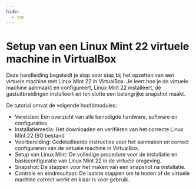 ```yaml
---
hide:
  - toc
---
```


# Setup van een Linux Mint 22 virtuele machine in VirtualBox

Deze handleiding begeleidt je stap voor stap bij het opzetten van een virtuele machine met Linux Mint 22 in VirtualBox. Je leert hoe je de virtuele machine aanmaakt en configureert, Linux Mint 22 installeert, de gastuitbreidingen installeert en ten slotte een belangrijke snapshot maakt.

De tutorial omvat de volgende hoofdmodules:

- Vereisten: Een overzicht van alle benodigde hardware, software en configuraties
- Installatiemedia: Het downloaden en verifiëren van het correcte Linux Mint 22 ISO bestand
- Voorbereiding: Gedetailleerde instructies voor het aanmaken en correct configureren van de virtuele machine in VirtualBox.
- Setup van Linux Mint: De volledige procedure voor de installatie en basisconfiguratie van Linux Mint 22 in de virtuele omgeving.
- Snapshot: De stappen voor het maken van een snapshot na installatie.
- Controle en eindresultaat: De laatste stappen om te testen of de virtuele machine correct werkt en klaar is voor gebruik.